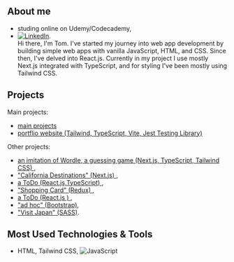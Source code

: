 ## About me
- studing online on Udemy/Codecademy, 
- [![LinkedIn][linkedin-shield]][linkedin-url].
  </br>Hi there, I'm Tom. I've started my journey into web app development by building simple web apps with vanilla JavaScript, HTML, and CSS. Since then, I've delved into React.js. Currently in my project I use mostly Next.js integrated with TypeScript, and for styling I've been mostly using Tailwind CSS.



## Projects
Main projects: 
- <a href="https://projects-online.vercel.app/#secondPage"   target="_blank"> main projects </a>
- <a href="https://github.com/spatulatom/projects-online#readme">  portflio website (Tailwind, TypeScript, Vite, Jest Testing Library) </a> 

Other projects:
-  <a href="https://github.com/spatulatom/nextjs-wordle-new-york-times-game#readme" target="_blank"> an imitation of Wordle, a  guessing game (Next.js, TypeScript, Tailwind CSS) </a>,
-  <a href="https://github.com/spatulatom/react-next-california-destinations#readme"> "California Destinations" (Next.js) </a>,
- <a href="https://github.com/spatulatom/todo-reactjs-typescript/tree/master#readme-top">  a ToDo (React.js,TypeScript) </a>,
-  <a href ="https://github.com/spatulatom/shopping-card-reactjs#readme"> "Shopping Card" (Redux) </a>,
-  <a href="https://github.com/spatulatom/todo-reactjs#readme"> a ToDo (React.js ) </a>,
-  <a href="https://github.com/spatulatom/bootstrap-demo-website#readme-top"> "ad hoc" (Bootstrap)</a>,
- <a href="https://github.com/spatulatom/sass-project#readme-top"> "Visit Japan"  (SASS)</a>.

   


## Most Used Technologies & Tools
- HTML, Tailwind CSS,
![JavaScript](https://img.shields.io/badge/-JavaScript-black?style=flat-square&logo=javascript)



<!-- MARKDOWN LINKS & IMAGES -->

[linkedin-shield]: https://img.shields.io/badge/-LinkedIn-black.svg?style=for-the-badge&logo=linkedin&colorB=555
[linkedin-url]: https://www.linkedin.com/in/thomas-s-069249244/
